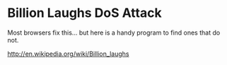# Billion Laughs DoS Attack

Most browsers fix this... but here is a handy program to find ones that do not.

http://en.wikipedia.org/wiki/Billion_laughs
